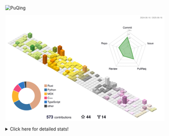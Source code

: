 ![PuQing](https://user-images.githubusercontent.com/27223114/171565019-9a56fae6-b08b-421f-99db-7e830da42371.png)

![](./profile-3d-contrib/profile-season-animate.svg)

<details>
<summary>Click here for detailed stats!</summary>

<!--START_SECTION:waka-->
![Lines of code](https://img.shields.io/badge/From%20Hello%20World%20I%27ve%20Written-2.0%20million%20lines%20of%20code-blue)

**🐱 My GitHub Data** 

> 📦 446.5 kB Used in GitHub's Storage 
 > 
> 🏆 213 Contributions in the Year 2025
 > 
> 🚫 Not Opted to Hire
 > 
> 📜 40 Public Repositories 
 > 
> 🔑 34 Private Repositories 
 > 
**I'm an Early 🐤** 

```text
🌞 Morning                928 commits         ███░░░░░░░░░░░░░░░░░░░░░░   10.51 % 
🌆 Daytime                3827 commits        ███████████░░░░░░░░░░░░░░   43.35 % 
🌃 Evening                1985 commits        ██████░░░░░░░░░░░░░░░░░░░   22.48 % 
🌙 Night                  2089 commits        ██████░░░░░░░░░░░░░░░░░░░   23.66 % 
```


📊 **This Week I Spent My Time On** 

```text
💬 Programming Languages: 
Other                    33 hrs 36 mins      ████████████████░░░░░░░░░   65.27 % 
Python                   11 hrs 58 mins      ██████░░░░░░░░░░░░░░░░░░░   23.26 % 
Typst                    2 hrs 57 mins       █░░░░░░░░░░░░░░░░░░░░░░░░   05.75 % 
Rust                     48 mins             ░░░░░░░░░░░░░░░░░░░░░░░░░   01.58 % 
Org                      31 mins             ░░░░░░░░░░░░░░░░░░░░░░░░░   01.02 % 

🔥 Editors: 
Arc                      24 hrs 59 mins      ████████████░░░░░░░░░░░░░   48.53 % 
VS Code                  16 hrs 18 mins      ████████░░░░░░░░░░░░░░░░░   31.67 % 
Ghostty                  5 hrs 38 mins       ███░░░░░░░░░░░░░░░░░░░░░░   10.97 % 
Telegram                 2 hrs 45 mins       █░░░░░░░░░░░░░░░░░░░░░░░░   05.35 % 
NetEaseMusic             1 hr 44 mins        █░░░░░░░░░░░░░░░░░░░░░░░░   03.37 % 

💻 Operating System: 
Mac                      35 hrs 49 mins      █████████████████░░░░░░░░   69.57 % 
WSL                      13 hrs 53 mins      ███████░░░░░░░░░░░░░░░░░░   26.97 % 
Linux                    1 hr 47 mins        █░░░░░░░░░░░░░░░░░░░░░░░░   03.46 % 
```


<!--END_SECTION:waka-->
</details>
